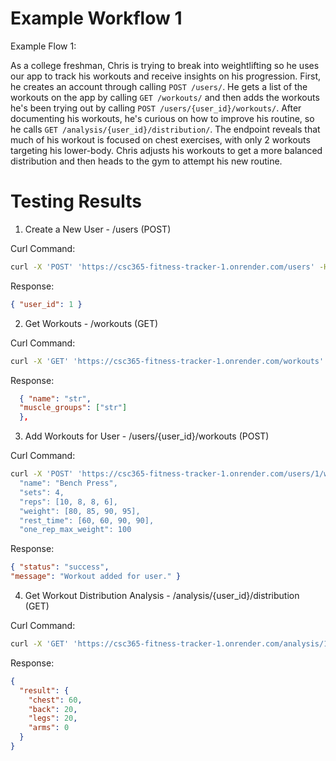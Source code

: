 # Example Workflow 1
Example Flow 1: 

As a college freshman, Chris is trying to break into weightlifting so he uses our app to track his workouts and receive insights on his progression. First, he creates an account through calling `POST /users/`. He gets a list of the workouts on the app by calling `GET /workouts/` and then adds the workouts he's been trying out by calling `POST /users/{user_id}/workouts/`. After documenting his workouts, he's curious on how to improve his routine, so he calls `GET /analysis/{user_id}/distribution/`. The endpoint reveals that much of his workout is focused on chest exercises, with only 2 workouts targeting his lower-body. Chris adjusts his workouts to get a more balanced distribution and then heads to the gym to attempt his new routine.

  
# Testing Results

1. Create a New User - /users (POST)

Curl Command:
```bash
curl -X 'POST' 'https://csc365-fitness-tracker-1.onrender.com/users' -H 'Content-Type: application/json' -d '{"first_name": "Chris", "last_name": "Smith"}'
```
Response:
```json
{ "user_id": 1 }
```
2. Get Workouts - /workouts (GET)

Curl Command:
```bash
curl -X 'GET' 'https://csc365-fitness-tracker-1.onrender.com/workouts' -H 'accept: application/json'
```
Response:
```json
  { "name": "str", 
  "muscle_groups": ["str"] 
  },
  ```

3. Add Workouts for User - /users/{user_id}/workouts (POST)

Curl Command:
```bash
curl -X 'POST' 'https://csc365-fitness-tracker-1.onrender.com/users/1/workouts' -H 'Content-Type: application/json' -d '
  "name": "Bench Press",
  "sets": 4,
  "reps": [10, 8, 8, 6],
  "weight": [80, 85, 90, 95],
  "rest_time": [60, 60, 90, 90],
  "one_rep_max_weight": 100    
```
Response:
```json
{ "status": "success", 
"message": "Workout added for user." }
```

4. Get Workout Distribution Analysis - /analysis/{user_id}/distribution (GET)

Curl Command:
```bash
curl -X 'GET' 'https://csc365-fitness-tracker-1.onrender.com/analysis/1/distribution' -H 'accept: application/json'
```
Response:
```json
{
  "result": {
    "chest": 60,
    "back": 20,
    "legs": 20,
    "arms": 0
  }
}

```


